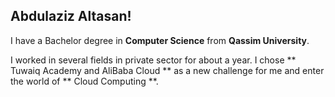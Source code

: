 ## Abdulaziz Altasan!

I have a Bachelor degree in  **Computer Science** from **Qassim University**. 

I worked in several fields in private sector for about a year. 
I chose ** Tuwaiq Academy and AliBaba Cloud ** as a new challenge for me and enter the world of ** Cloud Computing **.
